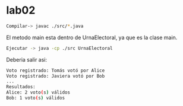 # lab02

```bash
Compilar-> javac ./src/*.java
```

El metodo main esta dentro de UrnaElectoral, ya que es la clase main.

```bash
Ejecutar -> java -cp ./src UrnaElectoral
```

Deberia salir asi:

```bash
Voto registrado: Tomás votó por Alice
Voto registrado: Javiera votó por Bob
...
Resultados:
Alice: 2 voto(s) válidos
Bob: 1 voto(s) válidos
```
